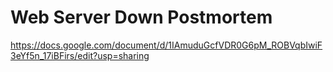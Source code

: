 # Web Server Down Postmortem

https://docs.google.com/document/d/1IAmuduGcfVDR0G6pM_ROBVqbIwiF3eYf5n_17iBFirs/edit?usp=sharing
